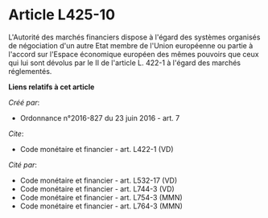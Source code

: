 # Article L425-10

L'Autorité des marchés financiers dispose à l'égard des systèmes organisés de négociation d'un autre Etat membre de l'Union
européenne ou partie à l'accord sur l'Espace économique européen des mêmes pouvoirs que ceux qui lui sont dévolus par le II
de l'article L. 422-1 à l'égard des marchés réglementés.

**Liens relatifs à cet article**

_Créé par_:

  - Ordonnance n°2016-827 du 23 juin 2016 - art. 7

_Cite_:

  - Code monétaire et financier - art. L422-1 (VD)

_Cité par_:

  - Code monétaire et financier - art. L532-17 (VD)
  - Code monétaire et financier - art. L744-3 (VD)
  - Code monétaire et financier - art. L754-3 (MMN)
  - Code monétaire et financier - art. L764-3 (MMN)
